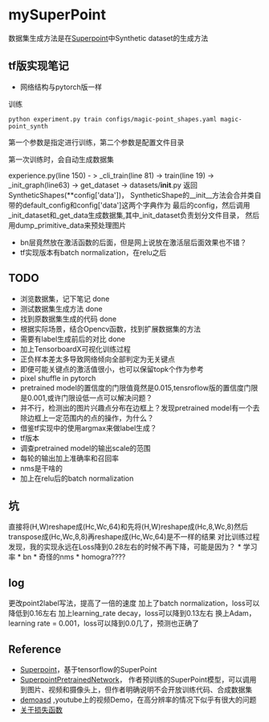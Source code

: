 # mySuperPoint
数据集生成方法是在[Superpoint](https://github.com/rpautrat/SuperPoint)中Synthetic dataset的生成方法

## tf版实现笔记
* 网络结构与pytorch版一样

训练
```shell
python experiment.py train configs/magic-point_shapes.yaml magic-point_synth
```
第一个参数是指定进行训练，第二个参数是配置文件目录

第一次训练时，会自动生成数据集

experience.py(line 150) - > _cli_train(line 81) 
-> train(line 19) -> _init_graph(line63)
-> get_dataset -> datasets/__init__.py 返回SyntheticShapes(**config['data'])，
SyntheticShape的__init__方法会合并类自带的default_config和config['data']这两个字典作为
最后的config，然后调用_init_dataset和_get_data生成数据集,其中_init_dataset负责划分文件目录，
然后用dump_primitive_data来预处理图片

* bn层竟然放在激活函数的后面，但是网上说放在激活层后面效果也不错？
* tf实现版本有batch normalization，在relu之后

## TODO
* 浏览数据集，记下笔记 done
* 测试数据集生成方法 done
* 找到原数据集生成的代码 done
* 根据实际场景，结合Opencv函数，找到扩展数据集的方法
* 需要有label生成前后的对比 done
* 加上TensorboardX可视化训练过程
* 正负样本差太多导致网络倾向全部判定为无关键点
* 即便可能关键点的激活值很小，也可以保留topk个作为参考
* pixel shuffle in pytorch
* pretrained model的置信度的门限值竟然是0.015,tensroflow版的置信度门限是0.001,或许门限设低一点可以解决问题？
* 并不行，检测出的图片兴趣点分布在边框上？发现pretrained model有一个去除边框上一定范围内的点的操作，为什么？
* 借鉴tf实现中的使用argmax来做label生成？
* tf版本
* 调查pretrained model的输出scale的范围
* 每轮的输出加上准确率和召回率
* nms是干啥的
* 加上在relu后的batch normalization


## 坑
直接将(H,W)reshape成(Hc,Wc,64)和先将(H,W)reshape成(Hc,8,Wc,8)然后transpose成(Hc,Wc,8,8)再reshape成(Hc,Wc,64)是不一样的结果
对比训练过程发现，我的实现永远在Loss降到0.28左右的时候不再下降，可能是因为？
    * 学习率
    * bn
    * 奇怪的nms
    * homogra????

## log
更改point2label写法，提高了一倍的速度
加上了batch normalization，loss可以降低到0.16左右
加上learning_rate decay，loss可以降到0.13左右
换上Adam，learning rate = 0.001，loss可以降到0.0几了，预测也正确了

## Reference
* [Superpoint](https://github.com/rpautrat/SuperPoint)，基于tensorflow的SuperPoint
* [SuperpointPretrainedNetwork](https://github.com/MagicLeapResearch/SuperPointPretrainedNetwork)，
作者预训练的SuperPoint模型，可以调用到图片、视频和摄像头上，但作者明确说明不会开放训练代码、合成数据集
* [demoasd](https://www.youtube.com/watch?v=gtzxuET74Mk) ,youtube上的视频Demo，在高分辨率的情况下似乎有很大的问题
* [关于损失函数](https://zhuanlan.zhihu.com/p/54969632)